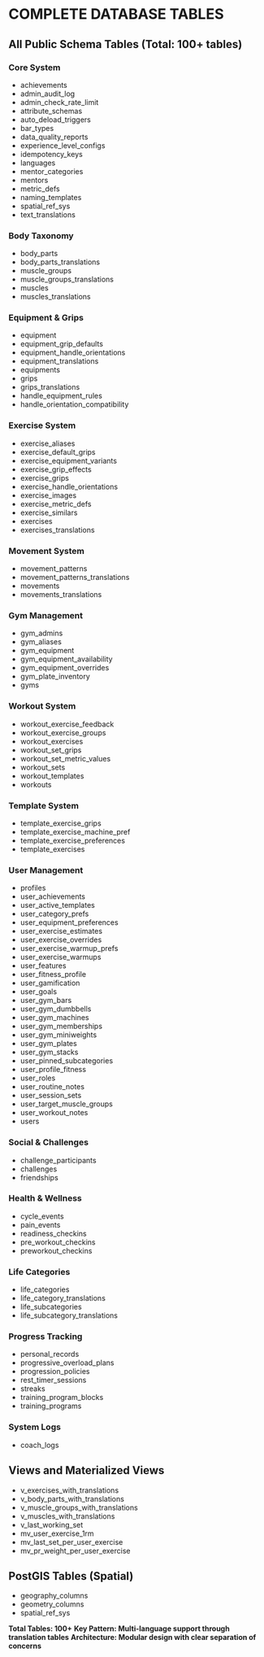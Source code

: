 # COMPLETE DATABASE TABLES

## All Public Schema Tables (Total: 100+ tables)

### Core System
- achievements
- admin_audit_log
- admin_check_rate_limit
- attribute_schemas
- auto_deload_triggers
- bar_types
- data_quality_reports
- experience_level_configs
- idempotency_keys
- languages
- mentor_categories
- mentors
- metric_defs
- naming_templates
- spatial_ref_sys
- text_translations

### Body Taxonomy
- body_parts
- body_parts_translations
- muscle_groups
- muscle_groups_translations
- muscles
- muscles_translations

### Equipment & Grips
- equipment
- equipment_grip_defaults
- equipment_handle_orientations
- equipment_translations
- equipments
- grips
- grips_translations
- handle_equipment_rules
- handle_orientation_compatibility

### Exercise System
- exercise_aliases
- exercise_default_grips
- exercise_equipment_variants
- exercise_grip_effects
- exercise_grips
- exercise_handle_orientations
- exercise_images
- exercise_metric_defs
- exercise_similars
- exercises
- exercises_translations

### Movement System
- movement_patterns
- movement_patterns_translations
- movements
- movements_translations

### Gym Management
- gym_admins
- gym_aliases
- gym_equipment
- gym_equipment_availability
- gym_equipment_overrides
- gym_plate_inventory
- gyms

### Workout System
- workout_exercise_feedback
- workout_exercise_groups
- workout_exercises
- workout_set_grips
- workout_set_metric_values
- workout_sets
- workout_templates
- workouts

### Template System
- template_exercise_grips
- template_exercise_machine_pref
- template_exercise_preferences
- template_exercises

### User Management
- profiles
- user_achievements
- user_active_templates
- user_category_prefs
- user_equipment_preferences
- user_exercise_estimates
- user_exercise_overrides
- user_exercise_warmup_prefs
- user_exercise_warmups
- user_features
- user_fitness_profile
- user_gamification
- user_goals
- user_gym_bars
- user_gym_dumbbells
- user_gym_machines
- user_gym_memberships
- user_gym_miniweights
- user_gym_plates
- user_gym_stacks
- user_pinned_subcategories
- user_profile_fitness
- user_roles
- user_routine_notes
- user_session_sets
- user_target_muscle_groups
- user_workout_notes
- users

### Social & Challenges
- challenge_participants
- challenges
- friendships

### Health & Wellness
- cycle_events
- pain_events
- readiness_checkins
- pre_workout_checkins
- preworkout_checkins

### Life Categories
- life_categories
- life_category_translations
- life_subcategories
- life_subcategory_translations

### Progress Tracking
- personal_records
- progressive_overload_plans
- progression_policies
- rest_timer_sessions
- streaks
- training_program_blocks
- training_programs

### System Logs
- coach_logs

## Views and Materialized Views
- v_exercises_with_translations
- v_body_parts_with_translations
- v_muscle_groups_with_translations
- v_muscles_with_translations
- v_last_working_set
- mv_user_exercise_1rm
- mv_last_set_per_user_exercise
- mv_pr_weight_per_user_exercise

## PostGIS Tables (Spatial)
- geography_columns
- geometry_columns
- spatial_ref_sys

**Total Tables: 100+**
**Key Pattern: Multi-language support through translation tables**
**Architecture: Modular design with clear separation of concerns**